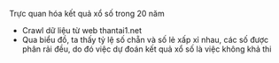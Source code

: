 Trực quan hóa kết quả xổ số trong 20 năm
- Crawl dữ liệu từ web thantai1.net
- Qua biểu đồ, ta thấy tỷ lệ số chẵn và số lẻ xấp xỉ nhau, các số được phân rải đều, do đó việc dự đoán kết quả xổ số là việc không khả thi
